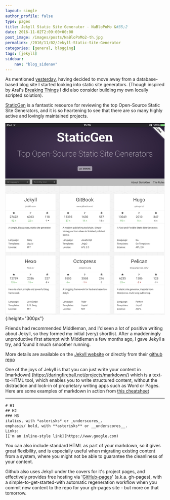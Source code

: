 ```yaml
---
layout: single
author_profile: false
type: pages
title: Jekyll Static Site Generator - NaBloPoMo &#35;2
date: 2016-11-02T2:09:00+00:00
post_image: /images/posts/NaBloPoMo2-th.jpg
permalink: /2016/11/02/Jekyll-Static-Site-Generator
categories: [general, blogging]
tags: [jekyll]
sidebar:
    nav: "blog_sidenav"
---
```

As mentioned [yesterday](../01/Getting-back-into-blogging), having decided to move away from a database-based blog site I started looking into static site generators. (Though inspired by Aral's [Breaking Things](http://www.breakingthin.gs/) I did also consider building my own locally scripted solution).  

[StaticGen](https://www.staticgen.com/) is a fantastic resource for reviewing the top Open-Source Static Site Generators, and it is so heartening to see that there are so many highly active and lovingly maintained projects.

![StaticGen screenshot](/images/posts/NaBloPoMo3-sg.jpg){:height="300px"}

Friends had recommended Middleman, and I'd seen a lot of positive writing about Jekyll, so they formed my initial (very) shortlist. After a maddeningly unproductive first attempt with Middleman a few months ago, I gave Jekyll a try, and found it much smoother running.

More details are available on the [Jekyll website](https://jekyllrb.com/)
or directly from their [github repo](https://github.com/jekyll/jekyll)

One of the joys of Jekyll is that you can just write your content in [markdown] (https://daringfireball.net/projects/markdown/) which is a text-to-HTML tool, which enables you to write structured content, without the distraction and lock-in of proprietary writing apps such as Word or Pages. Here are some examples of markdown in action from [this cheatsheet](https://github.com/adam-p/markdown-here/wiki/Markdown-Cheatsheet)

---
```
# H1
## H2
### H3
italics, with *asterisks* or _underscores_.
emphasis/ bold, with **asterisks** or __underscores__.
Links:
[I'm an inline-style link](https://www.google.com)

```

You can also include standard HTML as part of your markdown, so it gives great flexibility, and is especially useful when migrating existing content from a system, where you might not be able to guarantee the cleanliness of your content.  

Github also uses Jekyll under the covers for it's project pages, and effectively provides free hosting via '[GitHub-pages](https://pages.github.com/)' (a.k.a. gh-pages), with a simple-to-get-started-with automatic regeneration workflow when you commit new content to the repo for your gh-pages site - but more on that tomorrow.
